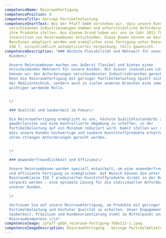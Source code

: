 ```yaml
---
competenceName: Reinraumfertigung
competencePosition: 4
competenceTitle: Geringe Partikelbelastung
competenceShortText: Bei der Pfaff GmbH verstehen wir, dass unsere Kunden aus
  verschiedenen Industriezweigen kommen und unterschiedliche Anforderungen an
  ihre Produkte stellen. Aus diesem Grund haben wir uns im Jahr 2011 für die
  Investition von Reinraumboxen entschieden. Diese Boxen können an bestimmte
  Maschinen adaptiert werden und ermöglichen eine Fertigung unter Reinraumklasse
  ISO 7, einschließlich automatisierter Verpackung, falls gewünscht.
competenceDescription: "### Höchste Flexibilität und Mehrwert für unsere
  Kunden\r

  Unsere Reinraumboxen machen uns äußerst flexibel und bieten einen
  entscheidenden Mehrwert für unsere Kunden. Mit dieser innovativen Lösung
  können wir den Anforderungen verschiedenster Industriebranchen gerecht werden.
  Denn die Reinraumfertigung mit geringer Partikelbelastung spielt nicht nur in
  der Medizintechnik, sondern auch in vielen anderen Branchen eine immer
  wichtiger werdende Rolle.


  \r

  ### Qualität und Sauberkeit im Fokus\r

  Die Reinraumfertigung ermöglicht es uns, höchste Qualitätsstandards zu
  gewährleisten und eine kontrollierte Umgebung zu schaffen, in der
  Partikelbelastung auf ein Minimum reduziert wird. Damit stellen wir sicher,
  dass unsere Kunden hochwertige und saubere Kunststoffprodukte erhalten, die
  ihren strengen Anforderungen gerecht werden.


  \r

  ### Anwenderfreundlichkeit und Effizienz\r

  Unsere Reinraumboxen wurden speziell entwickelt, um eine anwenderfreundliche
  und effiziente Fertigung zu ermöglichen. Auf Wunsch können die unter
  Reinraumklasse ISO 7 produzierten Kunststoffprodukte direkt in der Reinraumbox
  verpackt werden – eine optimale Lösung für die individuellen Anforderungen
  unserer Kunden.

  \r

  Vertrauen Sie auf unsere Reinraumfertigung, um Produkte mit geringer
  Partikelbelastung und höchster Qualität zu erhalten. Unser Engagement für
  Sauberkeit, Präzision und Kundenorientierung steht im Mittelpunkt unserer
  Reinraumkompetenz.\r\n"
competenceImage: /pfaff-gmbh_reinraum-fertigung-768x512-1.jpeg
competenceImageDescription: Reinraumfertigung - Geringe Partikelbelastung
---
```

